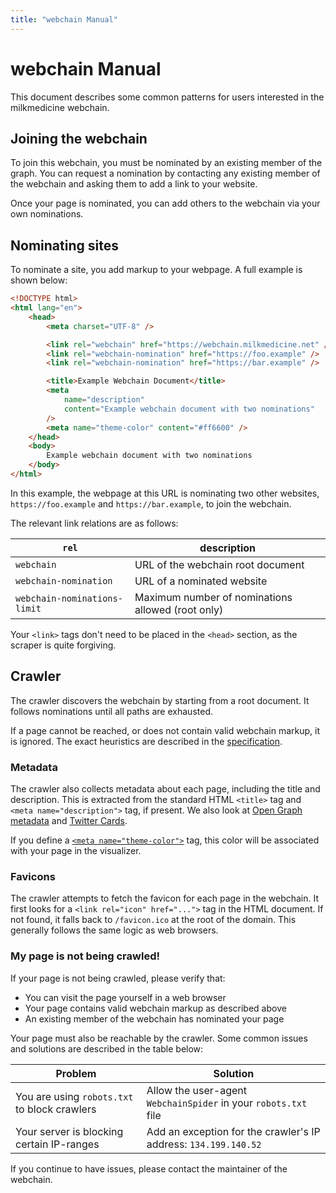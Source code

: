 ```yaml
---
title: "webchain Manual"
---
```


# webchain Manual

This document describes some common patterns for users interested in the
milkmedicine webchain.

## Joining the webchain

To join this webchain, you must be nominated by an existing member of the graph.
You can request a nomination by contacting any existing member of the webchain
and asking them to add a link to your website.

Once your page is nominated, you can add others to the webchain via your own
nominations.

## Nominating sites

To nominate a site, you add markup to your webpage. A full example is shown below:

```html
<!DOCTYPE html>
<html lang="en">
	<head>
		<meta charset="UTF-8" />

		<link rel="webchain" href="https://webchain.milkmedicine.net" />
		<link rel="webchain-nomination" href="https://foo.example" />
		<link rel="webchain-nomination" href="https://bar.example" />

		<title>Example Webchain Document</title>
		<meta
			name="description"
			content="Example webchain document with two nominations"
		/>
		<meta name="theme-color" content="#ff6600" />
	</head>
	<body>
		Example webchain document with two nominations
	</body>
</html>
```

In this example, the webpage at this URL is nominating two other websites,
`https://foo.example` and `https://bar.example`, to join the webchain.

The relevant link relations are as follows:

| `rel`                        | description                                       |
| ---------------------------- | ------------------------------------------------- |
| `webchain`                   | URL of the webchain root document                 |
| `webchain-nomination`        | URL of a nominated website                        |
| `webchain-nominations-limit` | Maximum number of nominations allowed (root only) |

Your `<link>` tags don't need to be placed in the `<head>` section, as the
scraper is quite forgiving.

## Crawler

The crawler discovers the webchain by starting from a root document. It follows
nominations until all paths are exhausted.

If a page cannot be reached, or does not contain valid webchain markup, it is
ignored. The exact heuristics are described in the [specification](spec.md).

### Metadata

The crawler also collects metadata about each page, including the title and
description. This is extracted from the standard HTML `<title>` tag and
`<meta name="description">` tag, if present. We also look at
[Open Graph metadata](https://ogp.me/) and
[Twitter Cards](https://developer.x.com/en/docs/x-for-websites/cards/overview/abouts-cards).

If you define a
[`<meta name="theme-color">`](https://developer.mozilla.org/en-US/docs/Web/HTML/Reference/Elements/meta/name/theme-color)
tag, this color will be associated with your page in the visualizer.

### Favicons

The crawler attempts to fetch the favicon for each page in the webchain. It
first looks for a `<link rel="icon" href="...">` tag in the HTML document. If
not found, it falls back to `/favicon.ico` at the root of the domain. This
generally follows the same logic as web browsers.

### My page is not being crawled!

If your page is not being crawled, please verify that:

- You can visit the page yourself in a web browser
- Your page contains valid webchain markup as described above
- An existing member of the webchain has nominated your page

Your page must also be reachable by the crawler. Some common issues and
solutions are described in the table below:

| Problem                                      | Solution                                                        |
| -------------------------------------------- | --------------------------------------------------------------- |
| You are using `robots.txt` to block crawlers | Allow the user-agent `WebchainSpider` in your `robots.txt` file |
| Your server is blocking certain IP-ranges    | Add an exception for the crawler's IP address: `134.199.140.52` |

If you continue to have issues, please contact the maintainer of the webchain.
